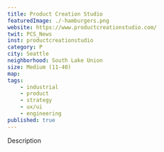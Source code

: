 ```yaml
---
title: Product Creation Studio
featuredImage: ./-hamburgers.png
website: https://www.productcreationstudio.com/
twit: PCS_News
inst: productcreationstudio
category: P
city: Seattle
neighborhood: South Lake Union
size: Medium (11-40)
map: 
tags:
    - industrial
    - product
    - strategy
    - ux/ui
    - engineering
published: true
---
```


Description
